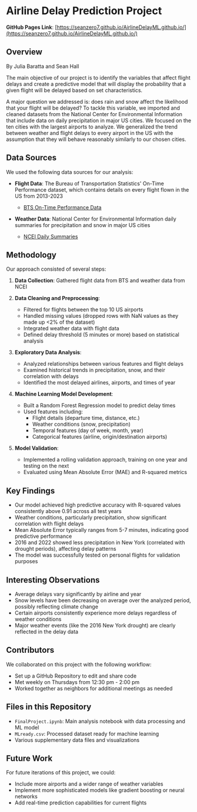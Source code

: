 # Airline Delay Prediction Project

**GitHub Pages Link**: [https://seanzero7.github.io/AirlineDelayML.github.io/](https://seanzero7.github.io/AirlineDelayML.github.io/)

## Overview

By Julia Baratta and Sean Hall

The main objective of our project is to identify the variables that affect flight delays and create a predictive model that will display the probability that a given flight will be delayed based on set characteristics.

A major question we addressed is: does rain and snow affect the likelihood that your flight will be delayed? To tackle this variable, we imported and cleaned datasets from the National Center for Environmental Information that include data on daily precipitation in major US cities. We focused on the ten cities with the largest airports to analyze. We generalized the trend between weather and flight delays to every airport in the US with the assumption that they will behave reasonably similarly to our chosen cities.

## Data Sources

We used the following data sources for our analysis:

- **Flight Data**: The Bureau of Transportation Statistics' On-Time Performance dataset, which contains details on every flight flown in the US from 2013-2023
  - [BTS On-Time Performance Data](https://www.transtats.bts.gov/DL_SelectFields.aspx?gnoyr_VQ=FGJ&QO_fu146_anzr=b0-gvzr)

- **Weather Data**: National Center for Environmental Information daily summaries for precipitation and snow in major US cities
  - [NCEI Daily Summaries](https://www.ncei.noaa.gov/access/search/data-search/daily-summaries?pageNum=1&startDate=2018-01-03T00:00:00&endDate=2018-01-03T23:59:59&dataTypes=AWND&dataTypes=PRCP&dataTypes=TAVG&bbox=38.030,-122.674,37.520,-122.164)

## Methodology

Our approach consisted of several steps:

1. **Data Collection**: Gathered flight data from BTS and weather data from NCEI
2. **Data Cleaning and Preprocessing**:
   - Filtered for flights between the top 10 US airports
   - Handled missing values (dropped rows with NaN values as they made up <2% of the dataset)
   - Integrated weather data with flight data
   - Defined delay threshold (5 minutes or more) based on statistical analysis

3. **Exploratory Data Analysis**:
   - Analyzed relationships between various features and flight delays
   - Examined historical trends in precipitation, snow, and their correlation with delays
   - Identified the most delayed airlines, airports, and times of year

4. **Machine Learning Model Development**:
   - Built a Random Forest Regression model to predict delay times
   - Used features including:
     - Flight details (departure time, distance, etc.)
     - Weather conditions (snow, precipitation)
     - Temporal features (day of week, month, year)
     - Categorical features (airline, origin/destination airports)

5. **Model Validation**:
   - Implemented a rolling validation approach, training on one year and testing on the next
   - Evaluated using Mean Absolute Error (MAE) and R-squared metrics

## Key Findings

- Our model achieved high predictive accuracy with R-squared values consistently above 0.91 across all test years
- Weather conditions, particularly precipitation, show significant correlation with flight delays
- Mean Absolute Error typically ranges from 5-7 minutes, indicating good predictive performance
- 2016 and 2022 showed less precipitation in New York (correlated with drought periods), affecting delay patterns
- The model was successfully tested on personal flights for validation purposes

## Interesting Observations

- Average delays vary significantly by airline and year
- Snow levels have been decreasing on average over the analyzed period, possibly reflecting climate change
- Certain airports consistently experience more delays regardless of weather conditions
- Major weather events (like the 2016 New York drought) are clearly reflected in the delay data

## Contributors

We collaborated on this project with the following workflow:
- Set up a GitHub Repository to edit and share code
- Met weekly on Thursdays from 12:30 pm - 2:00 pm 
- Worked together as neighbors for additional meetings as needed

## Files in this Repository

- `FinalProject.ipynb`: Main analysis notebook with data processing and ML model
- `MLready.csv`: Processed dataset ready for machine learning
- Various supplementary data files and visualizations

## Future Work

For future iterations of this project, we could:
- Include more airports and a wider range of weather variables
- Implement more sophisticated models like gradient boosting or neural networks
- Add real-time prediction capabilities for current flights


